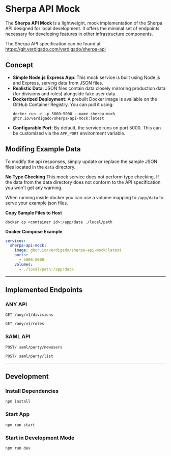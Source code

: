 # Sherpa API Mock

The **Sherpa API Mock** is a lightweight, mock implementation of the Sherpa API designed for local development. It offers the minimal set of endpoints necessary for developing features in other infrastructure components.

The Sherpa API specification can be found at https://git.verdigado.com/verdigado/sherpa-api

## Concept

- **Simple Node.js Express App**: This mock service is built using Node.js and Express, serving data from JSON files.
- **Realistic Data**: JSON files contain data closely mirroring production data (for divisions and roles) alongside fake user data.
- **Dockerized Deployment**: A prebuilt Docker image is available on the GitHub Container Registry. You can pull it using:
  ```
  docker run -d -p 5000:5000 --name sherpa-mock ghcr.io/verdigado/sherpa-api-mock:latest
  ```
- **Configurable Port**: By default, the service runs on port 5000. This can be customized via the `APP_PORT` environment variable.

## Modifing Example Data

To modify the api responses, simply update or replace the sample JSON files located in the `data` directory.

**No Type Checking**
This mock service does not perform type checking. If the data from the data directory does not conform to the API specification you won't get any warning.


When running inside docker you can use a volume mapping to `/app/data` to serve your example json files.

**Copy Sample Files to Host**

```
docker cp <container id>:/app/data ./local/path
```

**Docker Compose Example**
```yaml
services:
  sherpa-api-mock:
    image: ghcr.io/verdigado/sherpa-api-mock:latest
    ports:
      - 5000:5000
    volumes:
      - ./local/path:/app/data
```

---

## Implemented Endpoints

### ANY API

```
GET /any/v1/divisions
```

```
GET /any/v1/roles
```

### SAML API

```
POST/ saml/party/newusers
```

```
POST/ saml/party/list
```

---

## Development

### Install Dependencies

```
npm install
```

### Start App

```
npm run start
```

### Start in Development Mode

```
npm run dev
```
